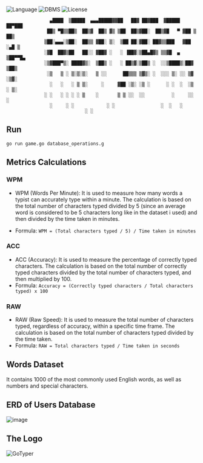 ![Language](https://img.shields.io/badge/language-Go%20-cyan.svg)
![DBMS](https://img.shields.io/badge/DBMS-PostgreSQL%20-blue.svg)
![License](https://img.shields.io/badge/license-Apache_2.0-orange.svg)

				    ▄████  ▒█████  ▄▄▄█████▓▓██   ██▓ ██▓███  ▓█████  ██▀███  
				   ██▒ ▀█▒▒██▒  ██▒▓  ██▒ ▓▒ ▒██  ██▒▓██░  ██▒▓█   ▀ ▓██ ▒ ██▒
				  ▒██░▄▄▄░▒██░  ██▒▒ ▓██░ ▒░  ▒██ ██░▓██░ ██▓▒▒███   ▓██ ░▄█ ▒
				  ░▓█  ██▓▒██   ██░░ ▓██▓ ░   ░ ▐██▓░▒██▄█▓▒ ▒▒▓█  ▄ ▒██▀▀█▄  
				  ░▒▓███▀▒░ ████▓▒░  ▒██▒ ░   ░ ██▒▓░▒██▒ ░  ░░▒████▒░██▓ ▒██▒
				   ░▒   ▒ ░ ▒░▒░▒░   ▒ ░░      ██▒▒▒ ▒▓▒░ ░  ░░░ ▒░ ░░ ▒▓ ░▒▓░
				    ░   ░   ░ ▒ ▒░     ░     ▓██ ░▒░ ░▒ ░      ░ ░  ░  ░▒ ░ ▒░
				  ░ ░   ░ ░ ░ ░ ▒    ░       ▒ ▒ ░░  ░░          ░     ░░   ░ 
					░     ░ ░            ░ ░                 ░  ░   ░     
							     ░ ░                              
## Run
	go run game.go database_operations.g

## Metrics Calculations
### WPM
* WPM (Words Per Minute): It is used to measure how many words a typist can accurately type within a minute. The calculation is based on the total number of characters typed divided by 5 (since an average word is considered to be 5 characters long like in the dataset i used) and then divided by the time taken in minutes.

* Formula: `WPM = (Total characters typed / 5) / Time taken in minutes`

### ACC
* ACC (Accuracy): It is used to measure the percentage of correctly typed characters. The calculation is based on the total number of correctly typed characters divided by the total number of characters typed, and then multiplied by 100.
* Formula: `Accuracy = (Correctly typed characters / Total characters typed) x 100`

### RAW
* RAW (Raw Speed): It is used to measure the total number of characters typed, regardless of accuracy, within a specific time frame. The calculation is based on the total number of characters typed divided by the time taken.
* Formula: `RAW = Total characters typed / Time taken in seconds`

## Words Dataset
It contains 1000 of the most commonly used English words, as well as numbers and special characters.

## ERD of Users Database
![image](https://user-images.githubusercontent.com/58489322/231894616-d911fce6-75fe-44b0-be02-406d8fc4b82e.png)

## The Logo
![GoTyper](https://user-images.githubusercontent.com/58489322/229482931-17debad2-c555-4202-988b-ee6f0d423507.png)
